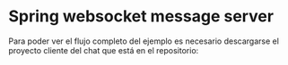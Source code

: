 # Spring websocket message server
Para poder ver el flujo completo del ejemplo es necesario descargarse el proyecto cliente del chat que está en el repositorio:
